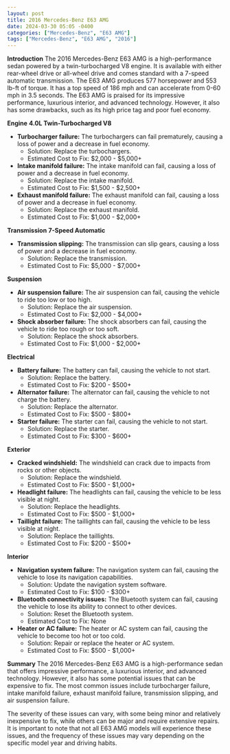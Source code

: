```yaml
---
layout: post
title: 2016 Mercedes-Benz E63 AMG
date: 2024-03-30 05:05 -0400
categories: ["Mercedes-Benz", "E63 AMG"]
tags: ["Mercedes-Benz", "E63 AMG", "2016"]
---
```

**Introduction**
The 2016 Mercedes-Benz E63 AMG is a high-performance sedan powered by a twin-turbocharged V8 engine. It is available with either rear-wheel drive or all-wheel drive and comes standard with a 7-speed automatic transmission. The E63 AMG produces 577 horsepower and 553 lb-ft of torque. It has a top speed of 186 mph and can accelerate from 0-60 mph in 3.5 seconds. The E63 AMG is praised for its impressive performance, luxurious interior, and advanced technology. However, it also has some drawbacks, such as its high price tag and poor fuel economy.

**Engine**
**4.0L Twin-Turbocharged V8**
* **Turbocharger failure:** The turbochargers can fail prematurely, causing a loss of power and a decrease in fuel economy.
    * Solution: Replace the turbochargers.
    * Estimated Cost to Fix: $2,000 - $5,000+
* **Intake manifold failure:** The intake manifold can fail, causing a loss of power and a decrease in fuel economy.
    * Solution: Replace the intake manifold.
    * Estimated Cost to Fix: $1,500 - $2,500+
* **Exhaust manifold failure:** The exhaust manifold can fail, causing a loss of power and a decrease in fuel economy.
    * Solution: Replace the exhaust manifold.
    * Estimated Cost to Fix: $1,000 - $2,000+

**Transmission**
**7-Speed Automatic**
* **Transmission slipping:** The transmission can slip gears, causing a loss of power and a decrease in fuel economy.
    * Solution: Replace the transmission.
    * Estimated Cost to Fix: $5,000 - $7,000+

**Suspension**
* **Air suspension failure:** The air suspension can fail, causing the vehicle to ride too low or too high.
    * Solution: Replace the air suspension.
    * Estimated Cost to Fix: $2,000 - $4,000+
* **Shock absorber failure:** The shock absorbers can fail, causing the vehicle to ride too rough or too soft.
    * Solution: Replace the shock absorbers.
    * Estimated Cost to Fix: $1,000 - $2,000+

**Electrical**
* **Battery failure:** The battery can fail, causing the vehicle to not start.
    * Solution: Replace the battery.
    * Estimated Cost to Fix: $200 - $500+
* **Alternator failure:** The alternator can fail, causing the vehicle to not charge the battery.
    * Solution: Replace the alternator.
    * Estimated Cost to Fix: $500 - $800+
* **Starter failure:** The starter can fail, causing the vehicle to not start.
    * Solution: Replace the starter.
    * Estimated Cost to Fix: $300 - $600+

**Exterior**
* **Cracked windshield:** The windshield can crack due to impacts from rocks or other objects.
    * Solution: Replace the windshield.
    * Estimated Cost to Fix: $500 - $1,000+
* **Headlight failure:** The headlights can fail, causing the vehicle to be less visible at night.
    * Solution: Replace the headlights.
    * Estimated Cost to Fix: $500 - $1,000+
* **Taillight failure:** The taillights can fail, causing the vehicle to be less visible at night.
    * Solution: Replace the taillights.
    * Estimated Cost to Fix: $200 - $500+

**Interior**
* **Navigation system failure:** The navigation system can fail, causing the vehicle to lose its navigation capabilities.
    * Solution: Update the navigation system software.
    * Estimated Cost to Fix: $100 - $300+
* **Bluetooth connectivity issues:** The Bluetooth system can fail, causing the vehicle to lose its ability to connect to other devices.
    * Solution: Reset the Bluetooth system.
    * Estimated Cost to Fix: None
* **Heater or AC failure:** The heater or AC system can fail, causing the vehicle to become too hot or too cold.
    * Solution: Repair or replace the heater or AC system.
    * Estimated Cost to Fix: $500 - $1,000+

**Summary**
The 2016 Mercedes-Benz E63 AMG is a high-performance sedan that offers impressive performance, a luxurious interior, and advanced technology. However, it also has some potential issues that can be expensive to fix. The most common issues include turbocharger failure, intake manifold failure, exhaust manifold failure, transmission slipping, and air suspension failure.

The severity of these issues can vary, with some being minor and relatively inexpensive to fix, while others can be major and require extensive repairs. It is important to note that not all E63 AMG models will experience these issues, and the frequency of these issues may vary depending on the specific model year and driving habits.
